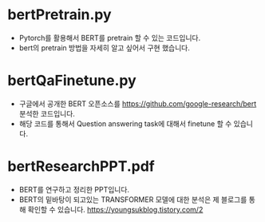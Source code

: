 # bertPretrain.py
- Pytorch를 활용해서 BERT를 pretrain 할 수 있는 코드입니다.
- bert의 pretrain 방법을 자세히 알고 싶어서 구현 했습니다.

# bertQaFinetune.py
- 구글에서 공개한 BERT 오픈소스를 https://github.com/google-research/bert 분석한 코드입니다.
- 해당 코드를 통해서 Question answering task에 대해서 finetune 할 수 있습니다.

# bertResearchPPT.pdf
- BERT를 연구하고 정리한 PPT입니다. 
- BERT의 밑바탕이 되고있는 TRANSFORMER 모델에 대한 분석은 제 블로그를 통해 확인할 수 있습니다. https://youngsukblog.tistory.com/2
